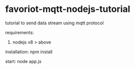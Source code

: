 # favoriot-mqtt-nodejs-tutorial
tutorial to send data stream using mqtt protocol

requirements: 
1. nodejs v8 > above

installation:
  npm install

start:
  node app.js
  
